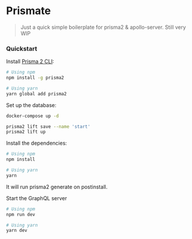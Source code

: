 # Prismate

> Just a quick simple boilerplate for prisma2 & apollo-server. Still very WIP

### Quickstart

Install [Prisma 2 CLI](https://github.com/prisma/prisma2-docs/blob/master/prisma-2-cli.md):

```bash
# Using npm
npm install -g prisma2

# Using yarn
yarn global add prisma2
```

Set up the database:

```bash
docker-compose up -d
```

```bash
prisma2 lift save --name 'start'
prisma2 lift up
```

Install the dependencies:

```bash
# Using npm
npm install

# Using yarn
yarn
```

It will run prisma2 generate on postinstall.

Start the GraphQL server

```bash
# Using npm
npm run dev

# Using yarn
yarn dev
```

